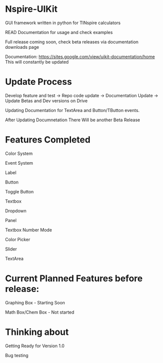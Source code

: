 # Nspire-UIKit
GUI framework written in python for TINspire calculators

READ Documentation for usage and check examples

Full release coming soon, check beta releases via documentation downloads page

Documentation:
https://sites.google.com/view/uikit-documentation/home
This will constantly be updated

# Update Process

Develop feature and test -> Repo code update -> Documentation Update -> Update Betas and Dev versions on Drive

Updating Documentation for TextArea and Button/TButton events.

After Updating Documnetation There Will be another Beta Release

# Features Completed

Color System

Event System

Label

Button

Toggle Button

Textbox

Dropdown

Panel

Textbox Number Mode

Color Picker

Slider

TextArea

# Current Planned Features before release:

Graphing Box - Starting Soon

Math Box/Chem Box - Not started

# Thinking about

Getting Ready for Version 1.0

Bug testing


